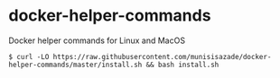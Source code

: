 # docker-helper-commands
Docker helper commands for Linux and MacOS

```
$ curl -LO https://raw.githubusercontent.com/munisisazade/docker-helper-commands/master/install.sh && bash install.sh
```
